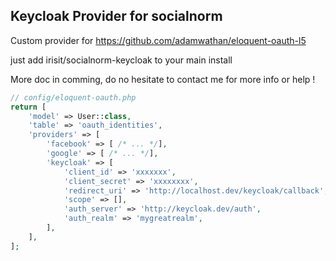 ## Keycloak Provider for socialnorm

Custom provider for https://github.com/adamwathan/eloquent-oauth-l5

just add irisit/socialnorm-keycloak to your main install 

More doc in comming, do no hesitate to contact me for more info or help !

```php
// config/eloquent-oauth.php
return [
    'model' => User::class,
    'table' => 'oauth_identities',
    'providers' => [
        'facebook' => [ /* ... */],
        'google' => [ /* ... */],
        'keycloak' => [
            'client_id' => 'xxxxxxx',
            'client_secret' => 'xxxxxxxx',
            'redirect_uri' => 'http://localhost.dev/keycloak/callback',
            'scope' => [],
            'auth_server' => 'http://keycloak.dev/auth',
            'auth_realm' => 'mygreatrealm',
        ],
    ],
];